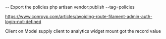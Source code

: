 -- Export the policies
php artisan vendor:publish --tag=policies

https://www.conroyp.com/articles/avoiding-route-filament-admin-auth-login-not-defined

Client on Model
supply client to analytics
widget mount got the record value